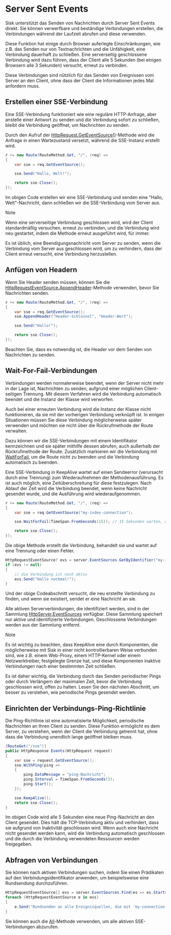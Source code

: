 # Server Sent Events

Sisk unterstützt das Senden von Nachrichten durch Server Sent Events direkt. Sie können verwerfbare und beständige Verbindungen erstellen, die Verbindungen während der Laufzeit abrufen und diese verwenden.

Diese Funktion hat einige durch Browser auferlegte Einschränkungen, wie z.B. das Senden nur von Textnachrichten und die Unfähigkeit, eine Verbindung dauerhaft zu schließen. Eine serverseitig geschlossene Verbindung wird dazu führen, dass der Client alle 5 Sekunden (bei einigen Browsern alle 3 Sekunden) versucht, erneut zu verbinden.

Diese Verbindungen sind nützlich für das Senden von Ereignissen vom Server an den Client, ohne dass der Client die Informationen jedes Mal anfordern muss.

## Erstellen einer SSE-Verbindung

Eine SSE-Verbindung funktioniert wie eine reguläre HTTP-Anfrage, aber anstelle einer Antwort zu senden und die Verbindung sofort zu schließen, bleibt die Verbindung geöffnet, um Nachrichten zu senden.

Durch den Aufruf der [HttpRequest.GetEventSource()](/api/Sisk.Core.Http.HttpRequest.GetEventSource)-Methode wird die Anfrage in einen Wartezustand versetzt, während die SSE-Instanz erstellt wird.

```cs
r += new Route(RouteMethod.Get, "/", (req) =>
{
    var sse = req.GetEventSource();

    sse.Send("Hallo, Welt!");

    return sse.Close();
});
```

Im obigen Code erstellen wir eine SSE-Verbindung und senden eine "Hallo, Welt"-Nachricht, dann schließen wir die SSE-Verbindung vom Server aus.

> [!NOTE]
> Wenn eine serverseitige Verbindung geschlossen wird, wird der Client standardmäßig versuchen, erneut zu verbinden, und die Verbindung wird neu gestartet, indem die Methode erneut ausgeführt wird, für immer.
>
> Es ist üblich, eine Beendigungsnachricht vom Server zu senden, wenn die Verbindung vom Server aus geschlossen wird, um zu verhindern, dass der Client erneut versucht, eine Verbindung herzustellen.

## Anfügen von Headern

Wenn Sie Header senden müssen, können Sie die [HttpRequestEventSource.AppendHeader](/api/Sisk.Core.Http.Streams.HttpRequestEventSource.AppendHeader)-Methode verwenden, bevor Sie Nachrichten senden.

```cs
r += new Route(RouteMethod.Get, "/", (req) =>
{
    var sse = req.GetEventSource();
    sse.AppendHeader("Header-Schlüssel", "Header-Wert");

    sse.Send("Hallo!");

    return sse.Close();
});
```

Beachten Sie, dass es notwendig ist, die Header vor dem Senden von Nachrichten zu senden.

## Wait-For-Fail-Verbindungen

Verbindungen werden normalerweise beendet, wenn der Server nicht mehr in der Lage ist, Nachrichten zu senden, aufgrund einer möglichen Client-seitigen Trennung. Mit diesem Verfahren wird die Verbindung automatisch beendet und die Instanz der Klasse wird verworfen.

Auch bei einer erneuten Verbindung wird die Instanz der Klasse nicht funktionieren, da sie mit der vorherigen Verbindung verknüpft ist. In einigen Situationen müssen Sie diese Verbindung möglicherweise später verwenden und möchten sie nicht über die Rückrufmethode der Route verwalten.

Dazu können wir die SSE-Verbindungen mit einem Identifikator kennzeichnen und sie später mithilfe dessen abrufen, auch außerhalb der Rückrufmethode der Route. Zusätzlich markieren wir die Verbindung mit [WaitForFail](/api/Sisk.Core.Http.Streams.HttpRequestEventSource.WaitForFail), um die Route nicht zu beenden und die Verbindung automatisch zu beenden.

Eine SSE-Verbindung in KeepAlive wartet auf einen Sendeerror (verursacht durch eine Trennung) zum Wiederaufnehmen der Methodenausführung. Es ist auch möglich, eine Zeitüberschreitung für diese festzulegen. Nach Ablauf der Zeit wird die Verbindung beendet, wenn keine Nachricht gesendet wurde, und die Ausführung wird wiederaufgenommen.

```cs
r += new Route(RouteMethod.Get, "/", (req) =>
{
    var sse = req.GetEventSource("my-index-connection");

    sse.WaitForFail(TimeSpan.FromSeconds(15)); // 15 Sekunden warten, ohne dass eine Nachricht gesendet wird, bevor die Verbindung beendet wird

    return sse.Close();
});
```

Die obige Methode erstellt die Verbindung, behandelt sie und wartet auf eine Trennung oder einen Fehler.

```cs
HttpRequestEventSource? evs = server.EventSources.GetByIdentifier("my-index-connection");
if (evs != null)
{
    // die Verbindung ist noch aktiv
    evs.Send("Hallo nochmal!");
}
```

Und der obige Codeabschnitt versucht, die neu erstellte Verbindung zu finden, und wenn sie existiert, sendet er eine Nachricht an sie.

Alle aktiven Serververbindungen, die identifiziert werden, sind in der Sammlung [HttpServer.EventSources](/api/Sisk.Core.Http.HttpServer.EventSources) verfügbar. Diese Sammlung speichert nur aktive und identifizierte Verbindungen. Geschlossene Verbindungen werden aus der Sammlung entfernt.

> [!NOTE]
> Es ist wichtig zu beachten, dass KeepAlive eine durch Komponenten, die möglicherweise mit Sisk in einer nicht kontrollierbaren Weise verbunden sind, wie z.B. einem Web-Proxy, einem HTTP-Kernel oder einem Netzwerktreiber, festgelegte Grenze hat, und diese Komponenten inaktive Verbindungen nach einer bestimmten Zeit schließen.
>
> Es ist daher wichtig, die Verbindung durch das Senden periodischer Pings oder durch Verlängern der maximalen Zeit, bevor die Verbindung geschlossen wird, offen zu halten. Lesen Sie den nächsten Abschnitt, um besser zu verstehen, wie periodische Pings gesendet werden.

## Einrichten der Verbindungs-Ping-Richtlinie

Die Ping-Richtlinie ist eine automatisierte Möglichkeit, periodische Nachrichten an Ihren Client zu senden. Diese Funktion ermöglicht es dem Server, zu verstehen, wenn der Client die Verbindung getrennt hat, ohne dass die Verbindung unendlich lange geöffnet bleiben muss.

```cs
[RouteGet("/sse")]
public HttpResponse Events(HttpRequest request)
{
    var sse = request.GetEventSource();
    sse.WithPing(ping =>
    {
        ping.DataMessage = "ping-Nachricht";
        ping.Interval = TimeSpan.FromSeconds(5);
        ping.Start();
    });

    sse.KeepAlive();
    return sse.Close();
}
```

Im obigen Code wird alle 5 Sekunden eine neue Ping-Nachricht an den Client gesendet. Dies hält die TCP-Verbindung aktiv und verhindert, dass sie aufgrund von Inaktivität geschlossen wird. Wenn auch eine Nachricht nicht gesendet werden kann, wird die Verbindung automatisch geschlossen und die durch die Verbindung verwendeten Ressourcen werden freigegeben.

## Abfragen von Verbindungen

Sie können nach aktiven Verbindungen suchen, indem Sie einen Prädikaten auf den Verbindungsidentifikator anwenden, um beispielsweise eine Rundsendung durchzuführen.

```cs
HttpRequestEventSource[] evs = server.EventSources.Find(es => es.StartsWith("my-connection-"));
foreach (HttpRequestEventSource e in evs)
{
    e.Send("Rundsenden an alle Ereignisquellen, die mit 'my-connection-' beginnen");
}
```

Sie können auch die [All](/api/Sisk.Core.Http.Streams.HttpEventSourceCollection.All)-Methode verwenden, um alle aktiven SSE-Verbindungen abzurufen.